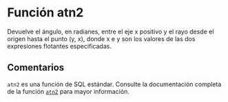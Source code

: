 ﻿---
Autogenerated: true
---

# Función  atn2

Devuelve el ángulo, en radianes, entre el eje x positivo y el rayo desde el origen hasta el punto (y, x), donde x e y son los valores de las dos expresiones flotantes especificadas.

## Comentarios 

`atn2` es una función de SQL estándar. Consulte la documentación completa de la función [`atn2`](https://learn.microsoft.com/es-es/sql/t-sql/functions/atn2-transact-sql) para mayor información.
